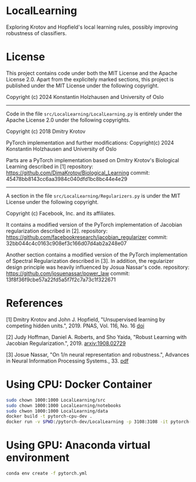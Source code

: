 # LocalLearning
Exploring Krotov and Hopfield's local learning rules, possibly improving robustness of classifiers.

# License
This project contains code under both the MIT License and the Apache License 2.0.
Apart from the explicitely marked sections, this project is published under the MIT License 
under the following copyright.

Copyright (c) 2024 Konstantin Holzhausen and University of Oslo

---

Code in the file `src/LocalLearning/LocalLearning.py` is entirely under the Apache License 2.0 under the following copyrights.

Copyright (c) 2018 Dmitry Krotov

PyTorch implementation and further modifications:
Copyright(c) 2024 Konstantin Holzhausen and University of Oslo

Parts are a PyTorch implementation based on Dmitry Krotov's Biological Learning described in [1]
repository: https://github.com/DimaKrotov/Biological_Learning
commit: 45478bb8143cc6aa3984c040dfd1bc8bc44e4e29

---

A section in the file `src/LocalLearning/Regularizers.py` is under the MIT License under the following copyright.

Copyright (c) Facebook, Inc. and its affiliates.

It contains a modified version of the PyTorch implementation of Jacobian regularization described in [2].
repository: https://github.com/facebookresearch/jacobian_regularizer
commit: 32bb044c4c0163c908ef3c166d07d4ab2a248e07


Another section contains a modified version of the PyTorch implementation of Spectral Regularization described in [3].
In addition, the regularizer design principle was heavily influenced by Josua Nassar's code.
repository: https://github.com/josuenassar/power_law
commit: 13f8f36f9cbe57a22fd5a5f7f2c7a73c1f322671


# References
[1] Dmitry Krotov and John J. Hopfield, "Unsupervised learning by competing hidden units.", 2019.
    PNAS, Vol. 116, No. 16 [doi](https://doi.org/10.1073/pnas.1820458116)

[2] Judy Hoffman, Daniel A. Roberts, and Sho Yaida,
    "Robust Learning with Jacobian Regularization.", 2019.
    [arxiv:1908.02729](https://arxiv.org/abs/1908.02729)

[3] Josue Nassar, "On 1/n neural representation and robustness.", 
    Advances in Neural Information Processing Systems., 33.
    [pdf](https://proceedings.neurips.cc/paper/2020/file/44bf89b63173d40fb39f9842e308b3f9-Paper.pdf)


# Using CPU: Docker Container
```bash
sudo chown 1000:1000 LocalLearning/src
sudo chown 1000:1000 LocalLearning/notebooks
sudo chwon 1000:1000 LocalLearning/data
docker build -t pytorch-cpu-dev .
docker run -v $PWD:/pytorch-dev/LocalLearning -p 3108:3108 -it pytorch-cpu-dev
```
# Using GPU: Anaconda virtual environment
```bash
conda env create -f pytorch.yml
```
